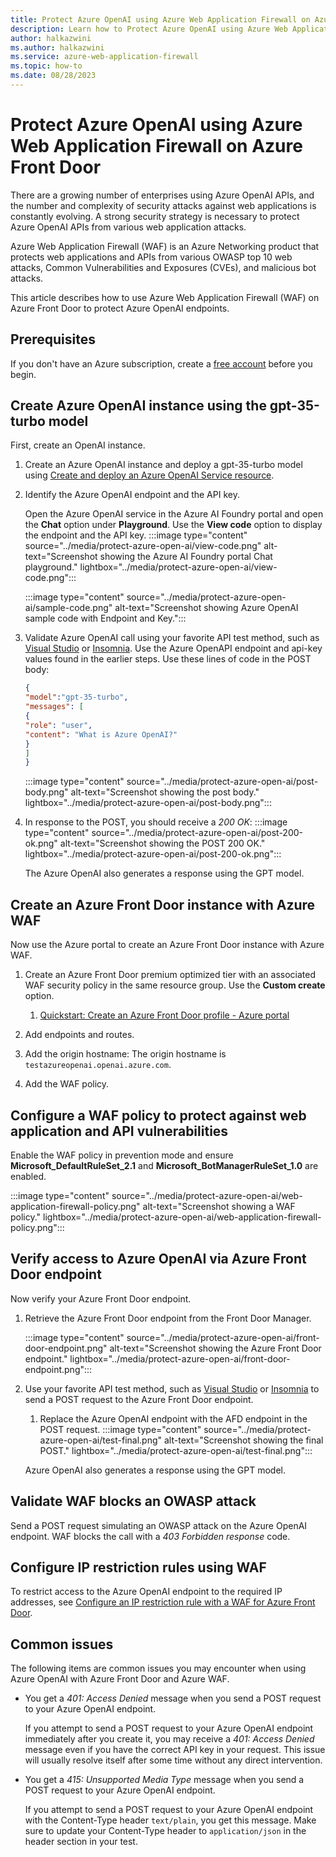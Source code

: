 ```yaml
---
title: Protect Azure OpenAI using Azure Web Application Firewall on Azure Front Door
description: Learn how to Protect Azure OpenAI using Azure Web Application Firewall on Azure Front Door
author: halkazwini
ms.author: halkazwini
ms.service: azure-web-application-firewall
ms.topic: how-to
ms.date: 08/28/2023
---
```


# Protect Azure OpenAI using Azure Web Application Firewall on Azure Front Door

There are a growing number of enterprises using Azure OpenAI APIs, and the number and complexity of security attacks against web applications is constantly evolving. A strong security strategy is necessary to protect Azure OpenAI APIs from various web application attacks.

Azure Web Application Firewall (WAF) is an Azure Networking product that protects web applications and APIs from various OWASP top 10 web attacks, Common Vulnerabilities and Exposures (CVEs), and malicious bot attacks.

This article describes how to use Azure Web Application Firewall (WAF) on Azure Front Door to protect Azure OpenAI endpoints.

## Prerequisites

If you don't have an Azure subscription, create a [free account](https://azure.microsoft.com/free/?WT.mc_id=A261C142F) before you begin.


## Create Azure OpenAI instance using the gpt-35-turbo model
First, create an OpenAI instance.


1. Create an Azure OpenAI instance and deploy a gpt-35-turbo model using [Create and deploy an Azure OpenAI Service resource](/azure/ai-services/openai/how-to/create-resource).
1. Identify the Azure OpenAI endpoint and the API key.

   Open the Azure OpenAI service in the Azure AI Foundry portal and open the **Chat** option under **Playground**.
   Use the **View code** option to display the endpoint and the API key.
   :::image type="content" source="../media/protect-azure-open-ai/view-code.png" alt-text="Screenshot showing the Azure AI Foundry portal Chat playground." lightbox="../media/protect-azure-open-ai/view-code.png":::
   <br>

   :::image type="content" source="../media/protect-azure-open-ai/sample-code.png" alt-text="Screenshot showing Azure OpenAI sample code with Endpoint and Key.":::

1. Validate Azure OpenAI call using your favorite API test method, such as [Visual Studio](/aspnet/core/test/http-files) or [Insomnia](https://insomnia.rest/).
   Use the Azure OpenAPI endpoint and api-key values found in the earlier steps.
   Use these lines of code in the POST body:

   ```json
   {
   "model":"gpt-35-turbo",
   "messages": [
   {
   "role": "user",
   "content": "What is Azure OpenAI?"
   }
   ]
   }

   ```
   :::image type="content" source="../media/protect-azure-open-ai/post-body.png" alt-text="Screenshot showing the post body." lightbox="../media/protect-azure-open-ai/post-body.png":::
1. In response to the POST, you should receive a *200 OK*:
   :::image type="content" source="../media/protect-azure-open-ai/post-200-ok.png" alt-text="Screenshot showing the POST 200 OK." lightbox="../media/protect-azure-open-ai/post-200-ok.png":::

   The Azure OpenAI also generates a response using the GPT model.

## Create an Azure Front Door instance with Azure WAF

Now use the Azure portal to create an Azure Front Door instance with Azure WAF.

1. Create an Azure Front Door premium optimized tier with an associated WAF security policy in the same resource group. Use the **Custom create** option.

   1. [Quickstart: Create an Azure Front Door profile - Azure portal](../../frontdoor/create-front-door-portal.md#create-a-front-door-for-your-application)
1. Add endpoints and routes.
1. Add the origin hostname: The origin hostname is `testazureopenai.openai.azure.com`.
1. Add the WAF policy.


## Configure a WAF policy to protect against web application and API vulnerabilities

Enable the WAF policy in prevention mode and ensure **Microsoft_DefaultRuleSet_2.1** and **Microsoft_BotManagerRuleSet_1.0** are enabled.

:::image type="content" source="../media/protect-azure-open-ai/web-application-firewall-policy.png" alt-text="Screenshot showing a WAF policy." lightbox="../media/protect-azure-open-ai/web-application-firewall-policy.png":::

## Verify access to Azure OpenAI via Azure Front Door endpoint

Now verify your Azure Front Door endpoint.

1. Retrieve the Azure Front Door endpoint from the Front Door Manager.

   :::image type="content" source="../media/protect-azure-open-ai/front-door-endpoint.png" alt-text="Screenshot showing the Azure Front Door endpoint." lightbox="../media/protect-azure-open-ai/front-door-endpoint.png":::
2. Use your favorite API test method, such as [Visual Studio](/aspnet/core/test/http-files) or [Insomnia](https://insomnia.rest/) to send a POST request to the Azure Front Door endpoint.
   1. Replace the Azure OpenAI endpoint with the AFD endpoint in the POST request.
   :::image type="content" source="../media/protect-azure-open-ai/test-final.png" alt-text="Screenshot showing the final POST." lightbox="../media/protect-azure-open-ai/test-final.png":::

   Azure OpenAI also generates a response using the GPT model.

## Validate WAF blocks an OWASP attack

Send a POST request simulating an OWASP attack on the Azure OpenAI endpoint. WAF blocks the call with a *403 Forbidden response* code.

## Configure IP restriction rules using WAF

To restrict access to the Azure OpenAI endpoint to the required IP addresses, see [Configure an IP restriction rule with a WAF for Azure Front Door](waf-front-door-configure-ip-restriction.md).

## Common issues

The following items are common issues you may encounter when using Azure OpenAI with Azure Front Door and Azure WAF.

- You get a *401: Access Denied* message when you send a POST request to your Azure OpenAI endpoint.

   If you attempt to send a POST request to your Azure OpenAI endpoint immediately after you create it, you may receive a *401: Access Denied* message even if you have the correct API key in your request. This issue will usually resolve itself after some time without any direct intervention.

- You get a *415: Unsupported Media Type* message when you send a POST request to your Azure OpenAI endpoint.

   If you attempt to send a POST request to your Azure OpenAI endpoint with the Content-Type header `text/plain`, you get this message. Make sure to update your Content-Type header to `application/json` in the header section in your test.
